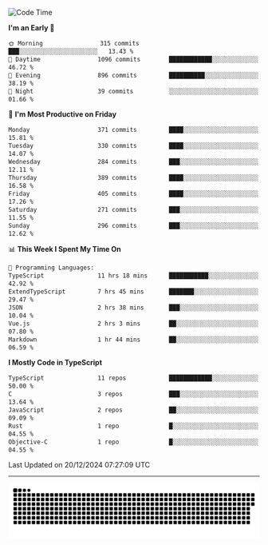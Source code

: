 <!--
<picture>
  <source
    srcset="https://github-readme-stats.vercel.app/api?username=kevinxft&show_icons=true&theme=dark"
    media="(prefers-color-scheme: dark)"
  />
  <source
    srcset="https://github-readme-stats.vercel.app/api?username=kevinxft&show_icons=true"
    media="(prefers-color-scheme: light), (prefers-color-scheme: no-preference)"
  />
  <img src="https://github-readme-stats.vercel.app/api?username=kevinxft&show_icons=true" />
</picture>
-->

<!--START_SECTION:waka-->
![Code Time](http://img.shields.io/badge/Code%20Time-2%2C904%20hrs%2036%20mins-blue)

**I'm an Early 🐤** 

```text
🌞 Morning                315 commits         ███░░░░░░░░░░░░░░░░░░░░░░   13.43 % 
🌆 Daytime                1096 commits        ████████████░░░░░░░░░░░░░   46.72 % 
🌃 Evening                896 commits         ██████████░░░░░░░░░░░░░░░   38.19 % 
🌙 Night                  39 commits          ░░░░░░░░░░░░░░░░░░░░░░░░░   01.66 % 
```
📅 **I'm Most Productive on Friday** 

```text
Monday                   371 commits         ████░░░░░░░░░░░░░░░░░░░░░   15.81 % 
Tuesday                  330 commits         ████░░░░░░░░░░░░░░░░░░░░░   14.07 % 
Wednesday                284 commits         ███░░░░░░░░░░░░░░░░░░░░░░   12.11 % 
Thursday                 389 commits         ████░░░░░░░░░░░░░░░░░░░░░   16.58 % 
Friday                   405 commits         ████░░░░░░░░░░░░░░░░░░░░░   17.26 % 
Saturday                 271 commits         ███░░░░░░░░░░░░░░░░░░░░░░   11.55 % 
Sunday                   296 commits         ███░░░░░░░░░░░░░░░░░░░░░░   12.62 % 
```


📊 **This Week I Spent My Time On** 

```text
💬 Programming Languages: 
TypeScript               11 hrs 18 mins      ███████████░░░░░░░░░░░░░░   42.92 % 
ExtendTypeScript         7 hrs 45 mins       ███████░░░░░░░░░░░░░░░░░░   29.47 % 
JSON                     2 hrs 38 mins       ███░░░░░░░░░░░░░░░░░░░░░░   10.04 % 
Vue.js                   2 hrs 3 mins        ██░░░░░░░░░░░░░░░░░░░░░░░   07.80 % 
Markdown                 1 hr 44 mins        ██░░░░░░░░░░░░░░░░░░░░░░░   06.59 % 
```

**I Mostly Code in TypeScript** 

```text
TypeScript               11 repos            ████████████░░░░░░░░░░░░░   50.00 % 
C                        3 repos             ███░░░░░░░░░░░░░░░░░░░░░░   13.64 % 
JavaScript               2 repos             ██░░░░░░░░░░░░░░░░░░░░░░░   09.09 % 
Rust                     1 repo              █░░░░░░░░░░░░░░░░░░░░░░░░   04.55 % 
Objective-C              1 repo              █░░░░░░░░░░░░░░░░░░░░░░░░   04.55 % 
```




 Last Updated on 20/12/2024 07:27:09 UTC
<!--END_SECTION:waka-->

---

<picture>
  <source media="(prefers-color-scheme: dark)" srcset="https://raw.githubusercontent.com/kevinxft/kevinxft/output/github-contribution-grid-snake-dark.svg">
  <source media="(prefers-color-scheme: light)" srcset="https://raw.githubusercontent.com/kevinxft/kevinxft/output/github-contribution-grid-snake.svg">
  <img alt="github contribution grid snake animation" src="https://raw.githubusercontent.com/kevinxft/kevinxft/output/github-contribution-grid-snake.svg">
</picture>
